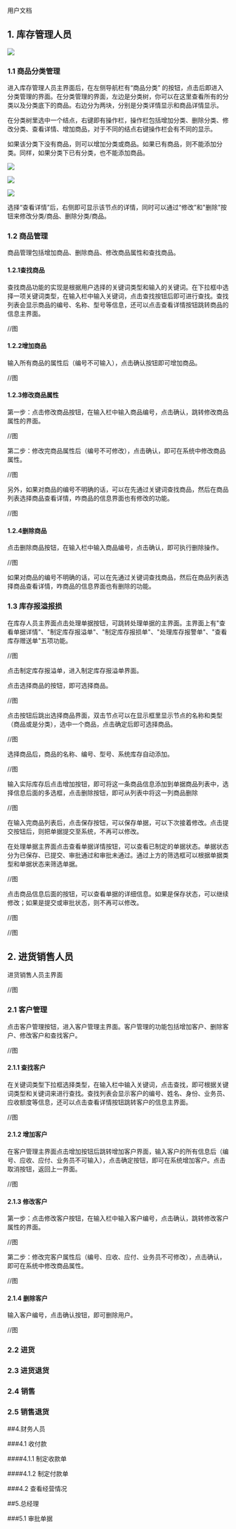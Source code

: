 用户文档



## 1. 库存管理人员

![](http://101.37.19.32:10080/FX/MSPSS/raw/master/doc/img/%E7%94%A8%E6%88%B7%E6%96%87%E6%A1%A3/%E5%BA%93%E5%AD%98%E7%AE%A1%E7%90%86%E4%BA%BA%E5%91%98%E4%B8%BB%E7%95%8C%E9%9D%A2.png)

### 1.1 商品分类管理

进入库存管理人员主界面后，在左侧导航栏有“商品分类” 的按钮，点击后即进入分类管理的界面。在分类管理的界面，左边是分类树，你可以在这里查看所有的分类以及分类底下的商品。右边分为两块，分别是分类详情显示和商品详情显示。



在分类树里选中一个结点，右键即有操作栏，操作栏包括增加分类、删除分类、修改分类、查看详情、增加商品，对于不同的结点右键操作栏会有不同的显示。

如果该分类下没有商品，则可以增加分类或商品。如果已有商品，则不能添加分类。同样，如果分类下已有分类，也不能添加商品。

![](http://101.37.19.32:10080/FX/MSPSS/raw/master/doc/img/%E7%94%A8%E6%88%B7%E6%96%87%E6%A1%A3/%E5%95%86%E5%93%81%E5%88%86%E7%B1%BB%E5%8F%B3%E9%94%AE%E6%93%8D%E4%BD%9C%E6%A0%8F1.png)

![](http://101.37.19.32:10080/FX/MSPSS/raw/master/doc/img/%E7%94%A8%E6%88%B7%E6%96%87%E6%A1%A3/%E5%95%86%E5%93%81%E5%88%86%E7%B1%BB%E5%8F%B3%E9%94%AE%E6%93%8D%E4%BD%9C%E6%A0%8F2.png)

![](http://101.37.19.32:10080/FX/MSPSS/raw/master/doc/img/%E7%94%A8%E6%88%B7%E6%96%87%E6%A1%A3/%E5%95%86%E5%93%81%E5%88%86%E7%B1%BB%E5%8F%B3%E9%94%AE%E6%93%8D%E4%BD%9C%E6%A0%8F3.png)

选择“查看详情”后，右侧即可显示该节点的详情，同时可以通过“修改”和"删除"按钮来修改分类/商品、删除分类/商品。

### 1.2 商品管理

商品管理包括增加商品、删除商品、修改商品属性和查找商品。

#### 1.2.1查找商品

查找商品功能的实现是根据用户选择的关键词类型和输入的关键词。在下拉框中选择一项关键词类型，在输入栏中输入关键词，点击查找按钮后即可进行查找。查找列表会显示商品的编号、名称、型号等信息，还可以点击查看详情按钮跳转商品的信息主界面。

//图

#### 1.2.2增加商品

输入所有商品的属性后（编号不可输入），点击确认按钮即可增加商品。

//图

#### 1.2.3修改商品属性

第一步：点击修改商品按钮，在输入栏中输入商品编号，点击确认，跳转修改商品属性的界面。

//图

第二步：修改完商品属性后（编号不可修改），点击确认，即可在系统中修改商品属性。

//图

另外，如果对商品的编号不明确的话，可以在先通过关键词查找商品，然后在商品列表选择商品查看详情，咋商品的信息界面也有修改的功能。

//图

#### 1.2.4删除商品

点击删除商品按钮，在输入栏中输入商品编号，点击确认，即可执行删除操作。

//图

如果对商品的编号不明确的话，可以在先通过关键词查找商品，然后在商品列表选择商品查看详情，咋商品的信息界面也有删除的功能。

### 1.3 库存报溢报损

在库存人员主界面点击处理单据按钮，可跳转处理单据的主界面。主界面上有"查看单据详情"、"制定库存报溢单"、"制定库存报损单"、"处理库存报警单"、"查看库存赠送单"五项功能。

//图

点击制定库存报溢单，进入制定库存报溢单界面。

点击选择商品的按钮，即可选择商品。

//图

点击按钮后跳出选择商品界面，双击节点可以在显示框里显示节点的名称和类型（商品或是分类），选中一个商品，点击确定后即可选择商品。

//图

选择商品后，商品的名称、编号、型号、系统库存自动添加。

//图

输入实际库存后点击增加按钮，即可将这一条商品信息添加到单据商品列表中，选择信息后面的多选框，点击删除按钮，即可从列表中将这一列商品删除

//图

在输入完商品列表后，点击保存按钮，可以保存单据，可以下次接着修改。点击提交按钮后，则把单据提交至系统，不再可以修改。



在处理单据主界面点击查看单据详情按钮，可以查看已制定的单据状态。单据状态分为已保存、已提交、审批通过和审批未通过。通过上方的筛选框可以根据单据类型和单据状态来筛选单据。

//图

点击商品信息后面的按钮，可以查看单据的详细信息。如果是保存状态，可以继续修改；如果是提交或审批状态，则不再可以修改。

//图

//图

## 2. 进货销售人员

进货销售人员主界面

//图

### 2.1 客户管理

点击客户管理按钮，进入客户管理主界面。客户管理的功能包括增加客户、删除客户、修改客户和查找客户。

//图

#### 2.1.1 查找客户

在关键词类型下拉框选择类型，在输入栏中输入关键词，点击查找，即可根据关键词类型和关键词来进行查找。查找列表会显示客户的编号、姓名、身份、业务员、应收额度等信息，还可以点击查看详情按钮跳转客户的信息主界面。

//图

#### 2.1.2 增加客户

在客户管理主界面点击增加按钮后跳转增加客户界面，输入客户的所有信息后（编号、应收、应付、业务员不可输入），点击确定按钮，即可在系统增加客户。点击取消按钮，返回上一界面。

//图

#### 2.1.3 修改客户

第一步：点击修改客户按钮，在输入栏中输入客户编号，点击确认，跳转修改客户属性的界面。

//图

第二步：修改完客户属性后（编号、应收、应付、业务员不可修改），点击确认，即可在系统中修改商品属性。

//图

#### 2.1.4 删除客户

输入客户编号，点击确认按钮，即可删除用户。

//图

### 2.2 进货

### 2.3 进货退货

### 2.4 销售

### 2.5 销售退货

##4.财务人员

###4.1 收付款

####4.1.1 制定收款单

####4.1.2 制定付款单

###4.2 查看经营情况

##5.总经理

###5.1 审批单据



